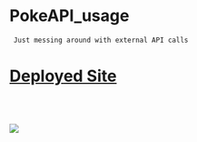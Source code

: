# PokeAPI_usage

     Just messing around with external API calls

# [Deployed Site](https://erebus009.github.io/PokeAPI_usage/)
<br>
<br>



![](https://i.ibb.co/CKjff9N/poke.jpg)
